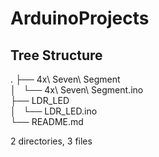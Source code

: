 # ArduinoProjects


## Tree Structure


.
├── 4x\ Seven\ Segment <br/>
│   └── 4x\ Seven\ Segment.ino <br/>
├── LDR_LED <br/>
│   └── LDR_LED.ino <br/>
└── README.md <br/>


2 directories, 3 files
